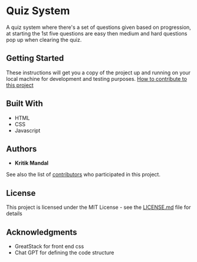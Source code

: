 # Quiz System

A quiz system where there's a set of questions given based on progression, at starting the 1st five questions are easy then medium and hard questions pop up when clearing the quiz.

## Getting Started

These instructions will get you a copy of the project up and running on your local machine for development and testing purposes.
[How to contribute to this project](https://docs.github.com/en/get-started/exploring-projects-on-github/contributing-to-a-project)


## Built With

* HTML
* CSS
* Javascript

## Authors

* **Kritik Mandal** 

See also the list of [contributors](https://github.com/Kritik-Mandal/quiz-system/contributors) who participated in this project.

## License

This project is licensed under the MIT License - see the [LICENSE.md](LICENSE.md) file for details

## Acknowledgments

* GreatStack for front end css
* Chat GPT for defining the code structure
